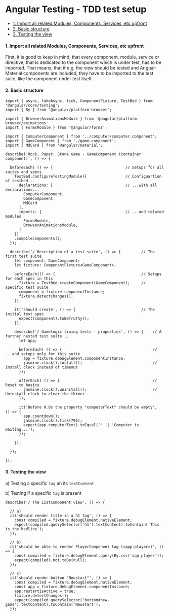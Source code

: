 # Angular Testing - TDD test setup

* [1. Import all related Modules, Components, Services, etc upfront](#1-import-all-related-modules-components-services-etc-upfront)
* [2. Basic structure](#2-basic-structure)
* [3. Testing the view](#3-testing-the-view)

#### 1. Import all related Modules, Components, Services, etc upfront

First, it is good to keep in mind, that every component, module, service or directive, that is dedicated to the component which is under test, has to be imported. That means, that if e.g. the view should be tested and Angualr Material components are included, they have to be imported to the test suite, like the component under test itself.

#### 2. Basic structure

```
import { async, fakeAsync, tick, ComponentFixture, TestBed } from '@angular/core/testing';
import { By } from '@angular/platform-browser';

import { BrowserAnimationsModule } from '@angular/platform-browser/animations'
import { FormsModule } from '@angular/forms';

import { ComputerComponent } from '../computer/computer.component';
import { GameComponent } from './game.component';
import { MdCard } from '@angular/material';

describe('Rock, Paper, Stone Game - GameComponent (container component)', () => {

  beforeEach( () => {                                // Setups for all suites and specs
    TestBed.configureTestingModule({                 // Configuartion of testbed...
      declarations: [                                // ...with all declarations...
        ComputerComponent,
        GameComponent,
        MdCard
      ],
      imports: [                                     // ...and related modules
        FormsModule,
        BrowserAnimationsModule,
      ]
    })
    .compileComponents();
  });

  describe('/ Description of a test suite', () => {         // The first test suite
    let component: GameComponent;
    let fixture: ComponentFixture<GameComponent>;

    beforeEach(() => {                                      // Setups for each spec in this 
      fixture = TestBed.createComponent(GameComponent);     // specific test suite
      component = fixture.componentInstance;
      fixture.detectChanges();
    });

    it('should create', () => {                             // The initial test spec 
      expect(component).toBeTruthy();
    });

    describe('/ Gamelogic timing tests - properties', () => {    // A further nested test suite...
      let app;

      beforeEach( () => {                                        // ...and setups only for this suite
        app = fixture.debugElement.componentInstance;   
        jasmine.clock().install();                               // Install clock instead of timeout
      });

      afterEach( () => {                                         // Reset to basics
        jasmine.clock().uninstall();                             // Uninstall clock to clear the thimer
      });

      it('Before 0.8s the property "computerText" should be empty',  () => {
        app.countdown();
        jasmine.clock().tick(795);
        expect(app.computerText).toEqual('' || 'Computer is waiting...');
      }); 

    });

  });

});
```

#### 3. Testing the view

a\) Testing a specific `tag` an its `textContent`

b\) Testing if a specific `tag` is present

```
describe('/ The ListComponent view', () => {

  // a)  
  it('should render title in a h1 tag', () => {
    const compiled = fixture.debugElement.nativeElement;
    expect(compiled.querySelector('h1').textContent).toContain('This is the hadline');
  });
  
  // b)
  it('should be able to render PlayerComponent tag (<app-player>)', () => {
    const compiled = fixture.debugElement.query(By.css('app-player'));
    expect(compiled).not.toBe(null);
  });
  
  // c)
  it('should render button "Neustart"', () => {
    const compiled = fixture.debugElement.nativeElement;
    const app = fixture.debugElement.componentInstance;
    app.restartIsActive = true;
    fixture.detectChanges();
    expect(compiled.querySelector('button#new-game').textContent).toContain('Neustart');
  });

```



